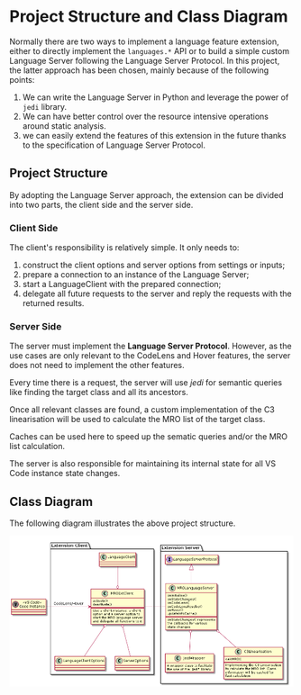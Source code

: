 # Project Structure and Class Diagram

Normally there are two ways to implement a language feature extension, either to directly implement the `languages.*` API or to build a simple custom Language Server following the Language Server Protocol.
In this project, the latter approach has been chosen, mainly because of the following points:

1. We can write the Language Server in Python and leverage the power of `jedi` library.
2. We can have better control over the resource intensive operations around static analysis.
3. we can easily extend the features of this extension in the future thanks to the specification of Language Server Protocol.

## Project Structure

By adopting the Language Server approach, the extension can be divided into two parts, the client side and the server side.

### Client Side

The client's responsibility is relatively simple. It only needs to:

1. construct the client options and server options from settings or inputs;
2. prepare a connection to an instance of the Language Server;
3. start a LanguageClient with the prepared connection;
4. delegate all future requests to the server and reply the requests with the returned results.

### Server Side

The server must implement the **Language Server Protocol**. However, as the use cases are only relevant to the CodeLens and Hover features, the server does not need to implement the other features.

Every time there is a request, the server will use *jedi* for semantic queries like finding the target class and all its ancestors.

Once all relevant classes are found, a custom implementation of the C3 linearisation will be used to calculate the MRO list of the target class.

Caches can be used here to speed up the sematic queries and/or the MRO list calculation.

The server is also responsible for maintaining its internal state for all VS Code instance state changes.

## Class Diagram

The following diagram illustrates the above project structure.

![Class Diagram PNG](./pics/class_diagram/class_diagram.png)
